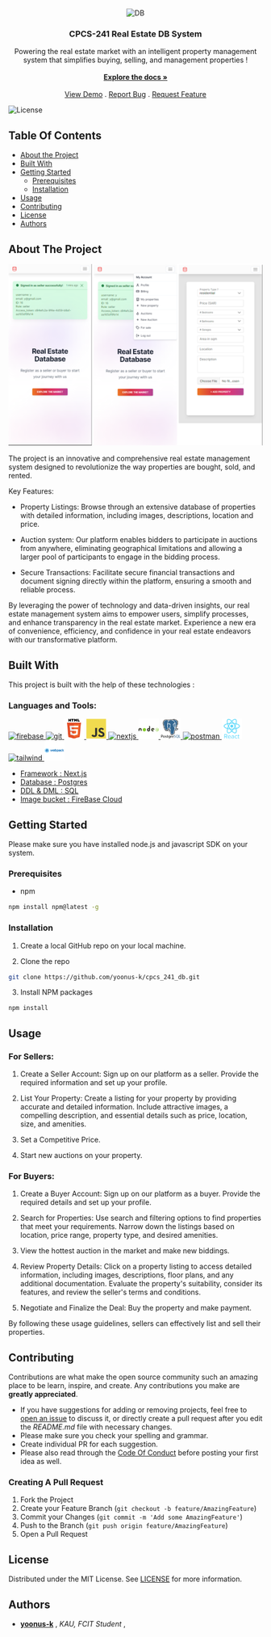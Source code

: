 <br/>
<p align="center">


   <img src="app\favicon.ico" alt="DB" className="h-full w-full object-cover object-center lg:h-full lg:w-full"/>

  <h3 align="center">CPCS-241 Real Estate DB System</h3>

  <p align="center">
    Powering the real estate market with an intelligent property management system that simplifies buying, selling, and management properties !
    <br/>
    <br/>
    <a href="https://github.com/yoonus-k/cpcs_241_db"><strong>Explore the docs »</strong></a>
    <br/>
    <br/>
    <a href="https://cpcs-241-db.vercel.app">View Demo</a>
    .
    <a href="https://github.com/yoonus-k/cpcs_241_db/issues">Report Bug</a>
    .
    <a href="https://github.com/yoonus-k/cpcs_241_db/issues">Request Feature</a>
  </p>
</p>

![License](https://img.shields.io/github/license/yoonus-k/cpcs_241_db)

## Table Of Contents

- [About the Project](#about-the-project)
- [Built With](#built-with)
- [Getting Started](#getting-started)
  - [Prerequisites](#prerequisites)
  - [Installation](#installation)
- [Usage](#usage)
- [Contributing](#contributing)
- [License](#license)
- [Authors](#authors)

## About The Project

<img src="public\assets\images\screen_shots.png" alt="DB" className="h-full w-full object-cover object-center lg:h-full lg:w-full"/>

The project is an innovative and comprehensive real estate management system designed to revolutionize the way properties are bought, sold, and rented.

Key Features:

- Property Listings: Browse through an extensive database of properties with detailed information, including images, descriptions, location and price.

- Auction system: Our platform enables bidders to participate in auctions from anywhere, eliminating geographical limitations and allowing a larger pool of participants to engage in the bidding process.

- Secure Transactions: Facilitate secure financial transactions and document signing directly within the platform, ensuring a smooth and reliable process.

By leveraging the power of technology and data-driven insights, our real estate management system aims to empower users, simplify processes, and enhance transparency in the real estate market. Experience a new era of convenience, efficiency, and confidence in your real estate endeavors with our transformative platform.

## Built With

This project is built with the help of these technologies :
<h3 align="left">Languages and Tools:</h3>
 <a href="https://firebase.google.com/" target="_blank" rel="noreferrer"> <img src="https://www.vectorlogo.zone/logos/firebase/firebase-icon.svg" alt="firebase" width="40" height="40"/> </a> <a href="https://git-scm.com/" target="_blank" rel="noreferrer"> <img src="https://www.vectorlogo.zone/logos/git-scm/git-scm-icon.svg" alt="git" width="40" height="40"/> </a> <a href="https://www.w3.org/html/" target="_blank" rel="noreferrer"> <img src="https://raw.githubusercontent.com/devicons/devicon/master/icons/html5/html5-original-wordmark.svg" alt="html5" width="40" height="40"/> </a> <a href="https://developer.mozilla.org/en-US/docs/Web/JavaScript" target="_blank" rel="noreferrer"> <img src="https://raw.githubusercontent.com/devicons/devicon/master/icons/javascript/javascript-original.svg" alt="javascript" width="40" height="40"/> </a> <a href="https://nextjs.org/" target="_blank" rel="noreferrer"> <img src="https://cdn.worldvectorlogo.com/logos/nextjs-2.svg" alt="nextjs" width="40" height="40"/> </a> <a href="https://nodejs.org" target="_blank" rel="noreferrer"> <img src="https://raw.githubusercontent.com/devicons/devicon/master/icons/nodejs/nodejs-original-wordmark.svg" alt="nodejs" width="40" height="40"/> </a> <a href="https://www.postgresql.org" target="_blank" rel="noreferrer"> <img src="https://raw.githubusercontent.com/devicons/devicon/master/icons/postgresql/postgresql-original-wordmark.svg" alt="postgresql" width="40" height="40"/> </a> <a href="https://postman.com" target="_blank" rel="noreferrer"> <img src="https://www.vectorlogo.zone/logos/getpostman/getpostman-icon.svg" alt="postman" width="40" height="40"/> </a> <a href="https://reactjs.org/" target="_blank" rel="noreferrer"> <img src="https://raw.githubusercontent.com/devicons/devicon/master/icons/react/react-original-wordmark.svg" alt="react" width="40" height="40"/> </a> <a href="https://tailwindcss.com/" target="_blank" rel="noreferrer"> <img src="https://www.vectorlogo.zone/logos/tailwindcss/tailwindcss-icon.svg" alt="tailwind" width="40" height="40"/> </a> <a href="https://webpack.js.org" target="_blank" rel="noreferrer"> <img src="https://raw.githubusercontent.com/devicons/devicon/d00d0969292a6569d45b06d3f350f463a0107b0d/icons/webpack/webpack-original-wordmark.svg" alt="webpack" width="40" height="40"/> </a> </p>


- [Framework : Next.js]()
- [Database : Postgres]()
- [DDL & DML : SQL]()
- [Image bucket : FireBase Cloud]()

## Getting Started

Please make sure you have installed node.js and javascript SDK on your system.

### Prerequisites

- npm

```sh
npm install npm@latest -g
```

### Installation

1. Create a local GitHub repo on your local machine.

2. Clone the repo

```sh
git clone https://github.com/yoonus-k/cpcs_241_db.git
```

3. Install NPM packages

```sh
npm install
```

## Usage

### For Sellers:

1. Create a Seller Account: Sign up on our platform as a seller. Provide the required information and set up your profile.

2. List Your Property: Create a listing for your property by providing accurate and detailed information. Include attractive images, a compelling description, and essential details such as price, location, size, and amenities.

3. Set a Competitive Price.

4. Start new auctions on your property.

### For Buyers:
1. Create a Buyer Account: Sign up on our platform as a buyer. Provide the required details and set up your profile.

2. Search for Properties: Use search and filtering options to find properties that meet your requirements. Narrow down the listings based on location, price range, property type, and desired amenities.

3. View the hottest auction in the market and make new biddings.

4. Review Property Details: Click on a property listing to access detailed information, including images, descriptions, floor plans, and any additional documentation. Evaluate the property's suitability, consider its features, and review the seller's terms and conditions.

5. Negotiate and Finalize the Deal: Buy the property and make payment.

By following these usage guidelines, sellers can effectively list and sell their properties.

## Contributing

Contributions are what make the open source community such an amazing place to be learn, inspire, and create. Any contributions you make are **greatly appreciated**.

- If you have suggestions for adding or removing projects, feel free to [open an issue](https://github.com/yoonus-k/cpcs_241_db/issues/new) to discuss it, or directly create a pull request after you edit the _README.md_ file with necessary changes.
- Please make sure you check your spelling and grammar.
- Create individual PR for each suggestion.
- Please also read through the [Code Of Conduct](https://github.com/yoonus-k/cpcs_241_db/blob/main/CODE_OF_CONDUCT.md) before posting your first idea as well.

### Creating A Pull Request

1. Fork the Project
2. Create your Feature Branch (`git checkout -b feature/AmazingFeature`)
3. Commit your Changes (`git commit -m 'Add some AmazingFeature'`)
4. Push to the Branch (`git push origin feature/AmazingFeature`)
5. Open a Pull Request

## License

Distributed under the MIT License. See [LICENSE](https://github.com/yoonus-k/cpcs_241_db/blob/main/LICENSE) for more information.

## Authors

- **[yoonus-k](https://github.com/yoonus-k)** , _KAU, FCIT Student_ ,
